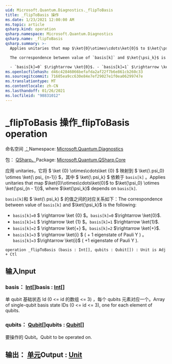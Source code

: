 ```yaml
---
uid: Microsoft.Quantum.Diagnostics._flipToBasis
title: _flipToBasis 操作
ms.date: 1/23/2021 12:00:00 AM
ms.topic: article
qsharp.kind: operation
qsharp.namespace: Microsoft.Quantum.Diagnostics
qsharp.name: _flipToBasis
qsharp.summary: >-
  Applies unitaries that map $\ket{0}\otimes\cdots\ket{0}$ to $\ket{\psi_0} \otimes \ket{\psi_{n - 1}}$, where $\ket{\psi_k}$ depends on `basis[k]`.

  The correspondence between value of `basis[k]` and $\ket{\psi_k}$ is the following:

  - `basis[k]=0` $\rightarrow \ket{0}$. - `basis[k]=1` $\rightarrow \ket{1}$. - `basis[k]=2` $\rightarrow \ket{+}$. - `basis[k]=3` $\rightarrow \ket{i}$ ( +1 eigenstate of Pauli Y ).
ms.openlocfilehash: d46c42846066befafda2af22f7b6e861cb260c33
ms.sourcegitcommit: 71605ea9cc630e84e7ef29027e1f0ea06299747e
ms.translationtype: MT
ms.contentlocale: zh-CN
ms.lasthandoff: 01/26/2021
ms.locfileid: "98831012"
---
```

# <a name="_fliptobasis-operation"></a><span data-ttu-id="056fd-102">_flipToBasis 操作</span><span class="sxs-lookup"><span data-stu-id="056fd-102">_flipToBasis operation</span></span>

<span data-ttu-id="056fd-103">命名空间 [：](xref:Microsoft.Quantum.Diagnostics)</span><span class="sxs-lookup"><span data-stu-id="056fd-103">Namespace: [Microsoft.Quantum.Diagnostics](xref:Microsoft.Quantum.Diagnostics)</span></span>

<span data-ttu-id="056fd-104">包： [QSharp。](https://nuget.org/packages/Microsoft.Quantum.QSharp.Core)</span><span class="sxs-lookup"><span data-stu-id="056fd-104">Package: [Microsoft.Quantum.QSharp.Core](https://nuget.org/packages/Microsoft.Quantum.QSharp.Core)</span></span>


<span data-ttu-id="056fd-105">应用 unitaries，它将 $ \ket {0} \otimes\cdots\ket {0} $ 映射到 $ \ket{\ psi_0} \otimes \ket{\ psi_ {n-1}} $，其中 $ \ket{\ psi_k} $ 依赖于 `basis[k]` 。</span><span class="sxs-lookup"><span data-stu-id="056fd-105">Applies unitaries that map $\ket{0}\otimes\cdots\ket{0}$ to $\ket{\psi_0} \otimes \ket{\psi_{n - 1}}$, where $\ket{\psi_k}$ depends on `basis[k]`.</span></span>

<span data-ttu-id="056fd-106">`basis[k]`和 $ \ket{\ psi_k} $ 的值之间的对应关系如下：</span><span class="sxs-lookup"><span data-stu-id="056fd-106">The correspondence between value of `basis[k]` and $\ket{\psi_k}$ is the following:</span></span>

- <span data-ttu-id="056fd-107">`basis[k]=0` $ \rightarrow \ket {0} $。</span><span class="sxs-lookup"><span data-stu-id="056fd-107">`basis[k]=0` $\rightarrow \ket{0}$.</span></span>
- <span data-ttu-id="056fd-108">`basis[k]=1` $ \rightarrow \ket {1} $。</span><span class="sxs-lookup"><span data-stu-id="056fd-108">`basis[k]=1` $\rightarrow \ket{1}$.</span></span>
- <span data-ttu-id="056fd-109">`basis[k]=2` $ \rightarrow \ket{+} $。</span><span class="sxs-lookup"><span data-stu-id="056fd-109">`basis[k]=2` $\rightarrow \ket{+}$.</span></span>
- <span data-ttu-id="056fd-110">`basis[k]=3` $ \rightarrow \ket{i} $ ( + 1 eigenstate of Pauli Y ) 。</span><span class="sxs-lookup"><span data-stu-id="056fd-110">`basis[k]=3` $\rightarrow \ket{i}$ ( +1 eigenstate of Pauli Y ).</span></span>

```qsharp
operation _flipToBasis (basis : Int[], qubits : Qubit[]) : Unit is Adj + Ctl
```


## <a name="input"></a><span data-ttu-id="056fd-111">输入</span><span class="sxs-lookup"><span data-stu-id="056fd-111">Input</span></span>

### <a name="basis--int"></a><span data-ttu-id="056fd-112">basis： [Int](xref:microsoft.quantum.lang-ref.int)[]</span><span class="sxs-lookup"><span data-stu-id="056fd-112">basis : [Int](xref:microsoft.quantum.lang-ref.int)[]</span></span>

<span data-ttu-id="056fd-113">单 qubit 基础状态 Id (0 <= id 的数组 <= 3) ，每个 qubits 元素对应一个。</span><span class="sxs-lookup"><span data-stu-id="056fd-113">Array of single-qubit basis state IDs (0 <= id <= 3), one for each element of qubits.</span></span>


### <a name="qubits--qubit"></a><span data-ttu-id="056fd-114">qubits： [Qubit](xref:microsoft.quantum.lang-ref.qubit)[]</span><span class="sxs-lookup"><span data-stu-id="056fd-114">qubits : [Qubit](xref:microsoft.quantum.lang-ref.qubit)[]</span></span>

<span data-ttu-id="056fd-115">要操作的 Qubit。</span><span class="sxs-lookup"><span data-stu-id="056fd-115">Qubit to be operated on.</span></span>



## <a name="output--unit"></a><span data-ttu-id="056fd-116">输出： [单元](xref:microsoft.quantum.lang-ref.unit)</span><span class="sxs-lookup"><span data-stu-id="056fd-116">Output : [Unit](xref:microsoft.quantum.lang-ref.unit)</span></span>

